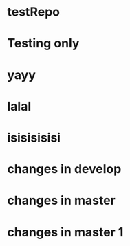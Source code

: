 # testRepo
# Testing only
# yayy
# lalal
# isisisisisi



# changes in develop 
# changes in master


# changes in master 1

